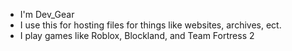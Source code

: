 - I'm Dev_Gear
- I use this for hosting files for things like websites, archives, ect.
- I play games like Roblox, Blockland, and Team Fortress 2

